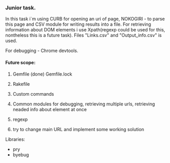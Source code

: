 ### Junior task.

In this task i`m using CURB for opening an uri of page, NOKOGIRI - to parse this page and CSV module for writing results into a file. For retrieving information about DOM elements i use Xpath(regexp could be used for this, nontheless this is a future task). Files "Links.csv" and "Output_info.csv" is used.

For debugging - Chrome devtools.

#### Future scope:

1) Gemfile (done)
	Gemfile.lock
2) Rakefile
3) Custom commands
4) Common modules for debugging, retrieving multiple urls, retrieving neaded info about element at once

5) regexp
6) try to change main URL and implement some working solution

Libraries: 
- pry
- byebug
